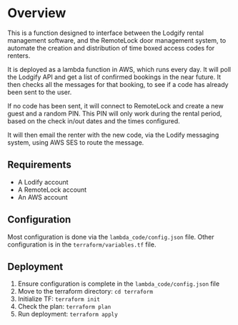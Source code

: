 # Overview
This is a function designed to interface between the Lodgify rental management software,
and the RemoteLock door management system, to automate the creation and distribution of
time boxed access codes for renters.

It is deployed as a lambda function in AWS, which runs every day.  It will poll the Lodgify
API and get a list of confirmed bookings in the near future.  It then checks all the messages
for that booking, to see if a code has already been sent to the user.

If no code has been sent, it will connect to RemoteLock and create a new guest and a random PIN.
This PIN will only work during the rental period, based on the check in/out dates and the times
configured.

It will then email the renter with the new code, via the Lodify messaging system, using AWS SES to
route the message.


## Requirements
- A Lodify account
- A RemoteLock account
- An AWS account

## Configuration
Most configuration is done via the `lambda_code/config.json` file.
Other configuration is in the `terraform/variables.tf` file.

## Deployment
1. Ensure configuration is complete in the `lambda_code/config.json` file
2. Move to the terraform directory: `cd terraform`
3. Initialize TF: `terraform init`
4. Check the plan: `terraform plan`
5. Run deployment: `terraform apply`